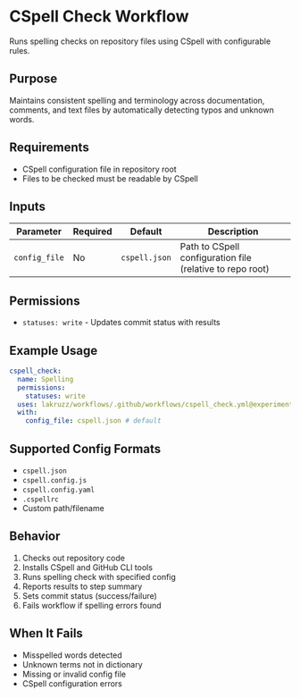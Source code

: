 # CSpell Check Workflow

Runs spelling checks on repository files using CSpell with configurable rules.

## Purpose

Maintains consistent spelling and terminology across documentation, comments, and text files by automatically detecting typos and unknown words.

## Requirements

- CSpell configuration file in repository root
- Files to be checked must be readable by CSpell

## Inputs

| Parameter | Required | Default | Description |
|-----------|----------|---------|-------------|
| `config_file` | No | `cspell.json` | Path to CSpell configuration file (relative to repo root) |

## Permissions

- `statuses: write` - Updates commit status with results

## Example Usage

```yaml
cspell_check:
  name: Spelling
  permissions:
    statuses: write
  uses: lakruzz/workflows/.github/workflows/cspell_check.yml@experimental
  with:
    config_file: cspell.json # default
```

## Supported Config Formats

- `cspell.json`
- `cspell.config.js`
- `cspell.config.yaml`
- `.cspellrc`
- Custom path/filename

## Behavior

1. Checks out repository code
2. Installs CSpell and GitHub CLI tools
3. Runs spelling check with specified config
4. Reports results to step summary
5. Sets commit status (success/failure)
6. Fails workflow if spelling errors found

## When It Fails

- Misspelled words detected
- Unknown terms not in dictionary
- Missing or invalid config file
- CSpell configuration errors
